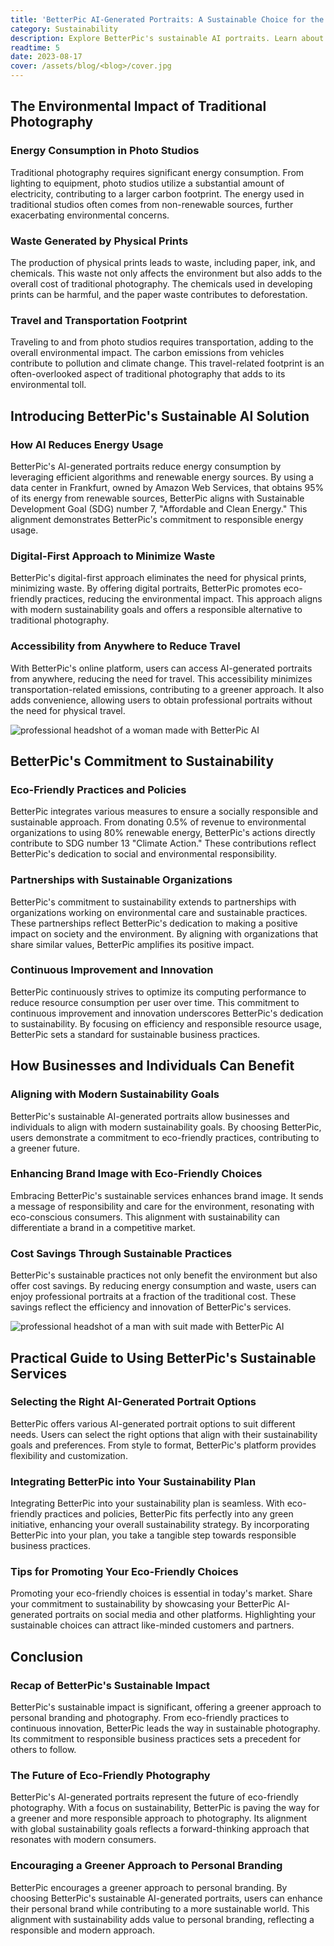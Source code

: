 ```yaml
---
title: 'BetterPic AI-Generated Portraits: A Sustainable Choice for the Modern World'
category: Sustainability
description: Explore BetterPic's sustainable AI portraits. Learn about eco-friendly practices, benefits for businesses, and a guide to using BetterPic's services
readtime: 5
date: 2023-08-17
cover: /assets/blog/<blog>/cover.jpg
---
```

## The Environmental Impact of Traditional Photography

### Energy Consumption in Photo Studios

Traditional photography requires significant energy consumption. From lighting to equipment, photo studios utilize a substantial amount of electricity, contributing to a larger carbon footprint. The energy used in traditional studios often comes from non-renewable sources, further exacerbating environmental concerns.

### Waste Generated by Physical Prints

The production of physical prints leads to waste, including paper, ink, and chemicals. This waste not only affects the environment but also adds to the overall cost of traditional photography. The chemicals used in developing prints can be harmful, and the paper waste contributes to deforestation.

### Travel and Transportation Footprint

Traveling to and from photo studios requires transportation, adding to the overall environmental impact. The carbon emissions from vehicles contribute to pollution and climate change. This travel-related footprint is an often-overlooked aspect of traditional photography that adds to its environmental toll.

## Introducing BetterPic's Sustainable AI Solution

### How AI Reduces Energy Usage

BetterPic's AI-generated portraits reduce energy consumption by leveraging efficient algorithms and renewable energy sources. By using a data center in Frankfurt, owned by Amazon Web Services, that obtains 95% of its energy from renewable sources, BetterPic aligns with Sustainable Development Goal (SDG) number 7, "Affordable and Clean Energy." This alignment demonstrates BetterPic's commitment to responsible energy usage.

### Digital-First Approach to Minimize Waste

BetterPic's digital-first approach eliminates the need for physical prints, minimizing waste. By offering digital portraits, BetterPic promotes eco-friendly practices, reducing the environmental impact. This approach aligns with modern sustainability goals and offers a responsible alternative to traditional photography.

### Accessibility from Anywhere to Reduce Travel

With BetterPic's online platform, users can access AI-generated portraits from anywhere, reducing the need for travel. This accessibility minimizes transportation-related emissions, contributing to a greener approach. It also adds convenience, allowing users to obtain professional portraits without the need for physical travel.

![professional headshot of a woman made with BetterPic AI](https://www.betterpic.io/_vercel/image?url=/assets/blog/media/model-examples-1/betterpic-generated-headshot-509.jpg&w=768&q=70)

## BetterPic's Commitment to Sustainability

### Eco-Friendly Practices and Policies

BetterPic integrates various measures to ensure a socially responsible and sustainable approach. From donating 0.5% of revenue to environmental organizations to using 80% renewable energy, BetterPic's actions directly contribute to SDG number 13 "Climate Action." These contributions reflect BetterPic's dedication to social and environmental responsibility.

### Partnerships with Sustainable Organizations

BetterPic's commitment to sustainability extends to partnerships with organizations working on environmental care and sustainable practices. These partnerships reflect BetterPic's dedication to making a positive impact on society and the environment. By aligning with organizations that share similar values, BetterPic amplifies its positive impact.

### Continuous Improvement and Innovation

BetterPic continuously strives to optimize its computing performance to reduce resource consumption per user over time. This commitment to continuous improvement and innovation underscores BetterPic's dedication to sustainability. By focusing on efficiency and responsible resource usage, BetterPic sets a standard for sustainable business practices.

## How Businesses and Individuals Can Benefit

### Aligning with Modern Sustainability Goals

BetterPic's sustainable AI-generated portraits allow businesses and individuals to align with modern sustainability goals. By choosing BetterPic, users demonstrate a commitment to eco-friendly practices, contributing to a greener future.

### Enhancing Brand Image with Eco-Friendly Choices

Embracing BetterPic's sustainable services enhances brand image. It sends a message of responsibility and care for the environment, resonating with eco-conscious consumers. This alignment with sustainability can differentiate a brand in a competitive market.

### Cost Savings Through Sustainable Practices

BetterPic's sustainable practices not only benefit the environment but also offer cost savings. By reducing energy consumption and waste, users can enjoy professional portraits at a fraction of the traditional cost. These savings reflect the efficiency and innovation of BetterPic's services.

![professional headshot of a man with suit made with BetterPic AI](https://www.betterpic.io/_vercel/image?url=/assets/blog/media/model-examples-1/betterpic-generated-headshot-14.jpg&w=768&q=70)

## Practical Guide to Using BetterPic's Sustainable Services

### Selecting the Right AI-Generated Portrait Options

BetterPic offers various AI-generated portrait options to suit different needs. Users can select the right options that align with their sustainability goals and preferences. From style to format, BetterPic's platform provides flexibility and customization.

### Integrating BetterPic into Your Sustainability Plan

Integrating BetterPic into your sustainability plan is seamless. With eco-friendly practices and policies, BetterPic fits perfectly into any green initiative, enhancing your overall sustainability strategy. By incorporating BetterPic into your plan, you take a tangible step towards responsible business practices.

### Tips for Promoting Your Eco-Friendly Choices

Promoting your eco-friendly choices is essential in today's market. Share your commitment to sustainability by showcasing your BetterPic AI-generated portraits on social media and other platforms. Highlighting your sustainable choices can attract like-minded customers and partners.

## Conclusion

### Recap of BetterPic's Sustainable Impact

BetterPic's sustainable impact is significant, offering a greener approach to personal branding and photography. From eco-friendly practices to continuous innovation, BetterPic leads the way in sustainable photography. Its commitment to responsible business practices sets a precedent for others to follow.

### The Future of Eco-Friendly Photography

BetterPic's AI-generated portraits represent the future of eco-friendly photography. With a focus on sustainability, BetterPic is paving the way for a greener and more responsible approach to photography. Its alignment with global sustainability goals reflects a forward-thinking approach that resonates with modern consumers.

### Encouraging a Greener Approach to Personal Branding

BetterPic encourages a greener approach to personal branding. By choosing BetterPic's sustainable AI-generated portraits, users can enhance their personal brand while contributing to a more sustainable world. This alignment with sustainability adds value to personal branding, reflecting a responsible and modern approach.

